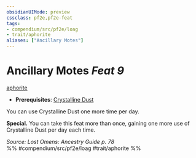 ```yaml
---
obsidianUIMode: preview
cssclass: pf2e,pf2e-feat
tags:
- compendium/src/pf2e/loag
- trait/aphorite
aliases: ["Ancillary Motes"]
---
```

# Ancillary Motes  *Feat 9*  
[aphorite](rules/traits/aphorite-loag.md)  

- **Prerequisites**: [Crystalline Dust](compendium/feats/crystalline-dust-loag.md)

You can use Crystalline Dust one more time per day.

**Special.** You can take this feat more than once, gaining one more use of Crystalline Dust per day each time.

*Source: Lost Omens: Ancestry Guide p. 78*  
%% #compendium/src/pf2e/loag #trait/aphorite %%